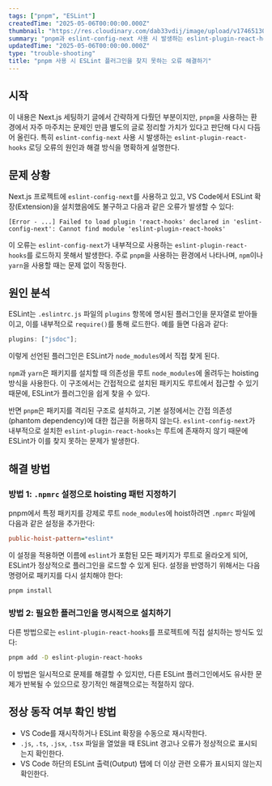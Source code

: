 ```yaml
---
tags: ["pnpm", "ESLint"]
createdTime: "2025-05-06T00:00:00.000Z"
thumbnail: "https://res.cloudinary.com/dab33vdij/image/upload/v1746513050/IMG_0487_ttews9.png"
summary: "pnpm과 eslint-config-next 사용 시 발생하는 eslint-plugin-react-hooks 로딩 오류의 원인과 해결 방식을 명확하게 설명한다."
updatedTime: "2025-05-06T00:00:00.000Z"
type: "trouble-shooting"
title: "pnpm 사용 시 ESLint 플러그인을 찾지 못하는 오류 해결하기"
---
```


## 시작

이 내용은 Next.js 세팅하기 글에서 간략하게 다뤘던 부분이지만, `pnpm`을 사용하는 환경에서 자주 마주치는 문제인 만큼 별도의 글로 정리할 가치가 있다고 판단해 다시 다듬어 올린다. 특히 `eslint-config-next` 사용 시 발생하는 `eslint-plugin-react-hooks` 로딩 오류의 원인과 해결 방식을 명확하게 설명한다.

## 문제 상황

Next.js 프로젝트에 `eslint-config-next`를 사용하고 있고, VS Code에서 ESLint 확장(Extension)을 설치했음에도 불구하고 다음과 같은 오류가 발생할 수 있다:

```
[Error - ...] Failed to load plugin 'react-hooks' declared in 'eslint-config-next': Cannot find module 'eslint-plugin-react-hooks'
```

이 오류는 `eslint-config-next`가 내부적으로 사용하는 `eslint-plugin-react-hooks`를 로드하지 못해서 발생한다. 주로 `pnpm`을 사용하는 환경에서 나타나며, `npm`이나 `yarn`을 사용할 때는 문제 없이 작동한다.

## 원인 분석

ESLint는 `.eslintrc.js` 파일의 `plugins` 항목에 명시된 플러그인을 문자열로 받아들이고, 이를 내부적으로 `require()`를 통해 로드한다. 예를 들면 다음과 같다:

```js
plugins: ["jsdoc"];
```

이렇게 선언된 플러그인은 ESLint가 `node_modules`에서 직접 찾게 된다.

`npm`과 `yarn`은 패키지를 설치할 때 의존성을 루트 `node_modules`에 올려두는 hoisting 방식을 사용한다. 이 구조에서는 간접적으로 설치된 패키지도 루트에서 접근할 수 있기 때문에, ESLint가 플러그인을 쉽게 찾을 수 있다.

반면 `pnpm`은 패키지를 격리된 구조로 설치하고, 기본 설정에서는 간접 의존성(phantom dependency)에 대한 접근을 허용하지 않는다. `eslint-config-next`가 내부적으로 설치한 `eslint-plugin-react-hooks`는 루트에 존재하지 않기 때문에 ESLint가 이를 찾지 못하는 문제가 발생한다.

## 해결 방법

### 방법 1: `.npmrc` 설정으로 hoisting 패턴 지정하기

pnpm에서 특정 패키지를 강제로 루트 `node_modules`에 hoist하려면 `.npmrc` 파일에 다음과 같은 설정을 추가한다:

```ini
public-hoist-pattern=*eslint*
```

이 설정을 적용하면 이름에 `eslint`가 포함된 모든 패키지가 루트로 올라오게 되어, ESLint가 정상적으로 플러그인을 로드할 수 있게 된다. 설정을 반영하기 위해서는 다음 명령어로 패키지를 다시 설치해야 한다:

```bash
pnpm install
```

### 방법 2: 필요한 플러그인을 명시적으로 설치하기

다른 방법으로는 `eslint-plugin-react-hooks`를 프로젝트에 직접 설치하는 방식도 있다:

```bash
pnpm add -D eslint-plugin-react-hooks
```

이 방법은 일시적으로 문제를 해결할 수 있지만, 다른 ESLint 플러그인에서도 유사한 문제가 반복될 수 있으므로 장기적인 해결책으로는 적절하지 않다.

## 정상 동작 여부 확인 방법

- VS Code를 재시작하거나 ESLint 확장을 수동으로 재시작한다.
- `.js`, `.ts`, `.jsx`, `.tsx` 파일을 열었을 때 ESLint 경고나 오류가 정상적으로 표시되는지 확인한다.
- VS Code 하단의 ESLint 출력(Output) 탭에 더 이상 관련 오류가 표시되지 않는지 확인한다.
